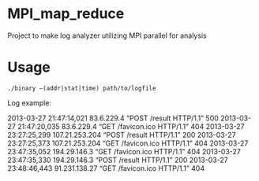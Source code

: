 # MPI_map_reduce
Project to make log analyzer utilizing MPI parallel for analysis

# Usage
```
./binary –(addr|stat|time) path/to/logfile
```

Log example:

2013-03-27 21:47:14,021 83.6.229.4 “POST /result HTTP/1.1” 500
2013-03-27 21:47:20,035 83.6.229.4 “GET /favicon.ico HTTP/1.1” 404
2013-03-27 23:27:25,299 107.21.253.204 “POST /result HTTP/1.1” 200
2013-03-27 23:27:25,373 107.21.253.204 “GET /favicon.ico HTTP/1.1” 404
2013-03-27 23:47:35,052 194.29.146.3 “GET /favicon.ico HTTP/1.1” 404
2013-03-27 23:47:35,330 194.29.146.3 “POST /result HTTP/1.1” 200
2013-03-27 23:48:46,443 91.231.138.27 “GET /favicon.ico HTTP/1.1” 404
